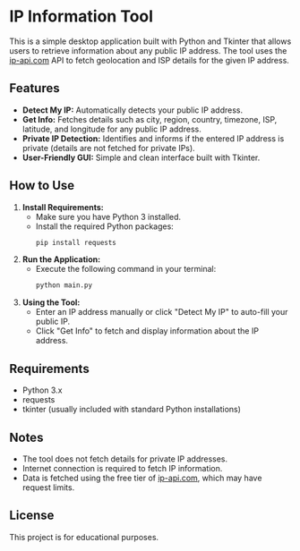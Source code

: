 # IP Information Tool

This is a simple desktop application built with Python and Tkinter that allows users to retrieve information about any public IP address. The tool uses the [ip-api.com](http://ip-api.com/) API to fetch geolocation and ISP details for the given IP address.

## Features
- **Detect My IP:** Automatically detects your public IP address.
- **Get Info:** Fetches details such as city, region, country, timezone, ISP, latitude, and longitude for any public IP address.
- **Private IP Detection:** Identifies and informs if the entered IP address is private (details are not fetched for private IPs).
- **User-Friendly GUI:** Simple and clean interface built with Tkinter.

## How to Use
1. **Install Requirements:**
   - Make sure you have Python 3 installed.
   - Install the required Python packages:
     ```bash
     pip install requests
     ```
2. **Run the Application:**
   - Execute the following command in your terminal:
     ```bash
     python main.py
     ```
3. **Using the Tool:**
   - Enter an IP address manually or click "Detect My IP" to auto-fill your public IP.
   - Click "Get Info" to fetch and display information about the IP address.

## Requirements
- Python 3.x
- requests
- tkinter (usually included with standard Python installations)

## Notes
- The tool does not fetch details for private IP addresses.
- Internet connection is required to fetch IP information.
- Data is fetched using the free tier of [ip-api.com](http://ip-api.com/), which may have request limits.

## License
This project is for educational purposes. 